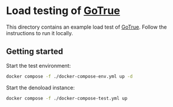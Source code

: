 # Load testing of [GoTrue][gotrue]

This directory contains an example load test of [GoTrue][gotrue]. Follow the 
instructions to run it locally.

## Getting started

Start the test environment:

```sh
docker compose -f ./docker-compose-env.yml up -d
```

Start the denoload instance:
```sh
docker compose -f ./docker-compose-test.yml up
```

[gotrue]: https://github.com/supabase/gotrue
